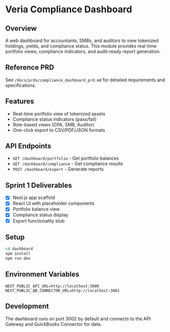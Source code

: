 # Veria Compliance Dashboard

## Overview
A web dashboard for accountants, SMBs, and auditors to view tokenized holdings, yields, and compliance status. This module provides real-time portfolio views, compliance indicators, and audit-ready report generation.

## Reference PRD
See `/docs/prds/compliance_dashboard_prd.md` for detailed requirements and specifications.

## Features
- Real-time portfolio view of tokenized assets
- Compliance status indicators (pass/fail)
- Role-based views (CPA, SMB, Auditor)
- One-click export to CSV/PDF/JSON formats

## API Endpoints
- `GET /dashboard/portfolio` - Get portfolio balances
- `GET /dashboard/compliance` - Get compliance results
- `POST /dashboard/export` - Generate reports

## Sprint 1 Deliverables
- [x] Next.js app scaffold
- [x] React UI with placeholder components
- [x] Portfolio balance view
- [x] Compliance status display
- [x] Export functionality stub

## Setup
```bash
cd dashboard
npm install
npm run dev
```

## Environment Variables
```
NEXT_PUBLIC_API_URL=http://localhost:3000
NEXT_PUBLIC_QB_CONNECTOR_URL=http://localhost:3001
```

## Development
The dashboard runs on port 3002 by default and connects to the API Gateway and QuickBooks Connector for data.
